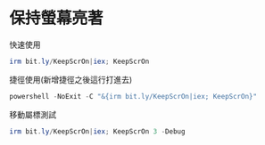 保持螢幕亮著
===

快速使用
```ps1
irm bit.ly/KeepScrOn|iex; KeepScrOn
```

捷徑使用(新增捷徑之後這行打進去)
```ps1
powershell -NoExit -C "&{irm bit.ly/KeepScrOn|iex; KeepScrOn}"
```

移動屬標測試
```ps1
irm bit.ly/KeepScrOn|iex; KeepScrOn 3 -Debug
```
